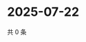 # 2025-07-22

共 0 条

<!-- BEGIN ZHIHUVIDEO -->
<!-- 最后更新时间 Tue Jul 22 2025 20:23:53 GMT+0800 (China Standard Time) -->

<!-- END ZHIHUVIDEO -->
